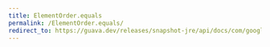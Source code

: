 ```yaml
---
title: ElementOrder.equals
permalink: /ElementOrder.equals/
redirect_to: https://guava.dev/releases/snapshot-jre/api/docs/com/google/common/graph/ElementOrder.html#equals-java.lang.Object-
---
```

